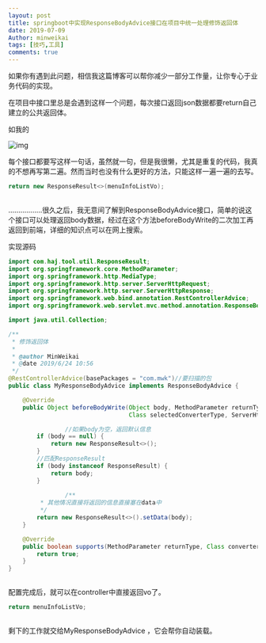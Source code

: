 ```yaml
---
layout: post
title: springboot中实现ResponseBodyAdvice接口在项目中统一处理修饰返回体
date: 2019-07-09
Author: minweikai
tags: [技巧,工具]
comments: true
---
```


如果你有遇到此问题，相信我这篇博客可以帮你减少一部分工作量，让你专心于业务代码的实现。

在项目中接口里总是会遇到这样一个问题，每次接口返回json数据都要return自己建立的公共返回体。

如我的

![img](https://img-blog.csdnimg.cn/20190709165341574.png?x-oss-process=image/watermark,type_ZmFuZ3poZW5naGVpdGk,shadow_10,text_aHR0cHM6Ly9ibG9nLmNzZG4ubmV0L3dlaXhpbl80MTE4Nzg3Ng==,size_16,color_FFFFFF,t_70)![点击并拖拽以移动](data:image/gif;base64,R0lGODlhAQABAPABAP///wAAACH5BAEKAAAALAAAAAABAAEAAAICRAEAOw==)

每个接口都要写这样一句话，虽然就一句，但是我很懒，尤其是重复的代码，我真的不想再写第二遍。然而当时也没有什么更好的方法，只能这样一遍一遍的去写。

```java
return new ResponseResult<>(menuInfoListVo);
```

![点击并拖拽以移动](data:image/gif;base64,R0lGODlhAQABAPABAP///wAAACH5BAEKAAAALAAAAAABAAEAAAICRAEAOw==)

.................很久之后，我无意间了解到ResponseBodyAdvice接口，简单的说这个接口可以处理返回body数据，经过在这个方法beforeBodyWrite的二次加工再返回到前端，详细的知识点可以在网上搜索。

实现源码

```java
import com.haj.tool.util.ResponseResult;
import org.springframework.core.MethodParameter;
import org.springframework.http.MediaType;
import org.springframework.http.server.ServerHttpRequest;
import org.springframework.http.server.ServerHttpResponse;
import org.springframework.web.bind.annotation.RestControllerAdvice;
import org.springframework.web.servlet.mvc.method.annotation.ResponseBodyAdvice;

import java.util.Collection;

/**
 * 修饰返回体
 *
 * @author MinWeikai
 * @date 2019/6/24 10:56
 */
@RestControllerAdvice(basePackages = "com.mwk")//要扫描的包
public class MyResponseBodyAdvice implements ResponseBodyAdvice {

	@Override
	public Object beforeBodyWrite(Object body, MethodParameter returnType, MediaType selectedContentType,
	                              Class selectedConverterType, ServerHttpRequest request, ServerHttpResponse response) {

                //如果body为空，返回默认信息
		if (body == null) {
			return new ResponseResult<>();
		}
		//匹配ResponseResult
		if (body instanceof ResponseResult) {
			return body;
		}
 
                /**
		 * 其他情况直接将返回的信息直接塞在data中
		 */
		return new ResponseResult<>().setData(body);
	}

	@Override
	public boolean supports(MethodParameter returnType, Class converterType) {
		return true;
	}
}
```

![点击并拖拽以移动](data:image/gif;base64,R0lGODlhAQABAPABAP///wAAACH5BAEKAAAALAAAAAABAAEAAAICRAEAOw==)

配置完成后，就可以在controller中直接返回vo了。

```java
return menuInfoListVo;
```

![点击并拖拽以移动](data:image/gif;base64,R0lGODlhAQABAPABAP///wAAACH5BAEKAAAALAAAAAABAAEAAAICRAEAOw==)

剩下的工作就交给MyResponseBodyAdvice ，它会帮你自动装载。